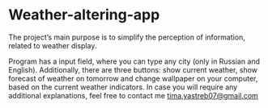 # Weather-altering-app
The project’s main purpose is to simplify the perception of information, related to weather display.

Program has a input field, where you can type any city (only in Russian and English). Additionally,
there are three buttons: show current weather, show forecast of weather on tomorrow and change
wallpaper on your computer, based on the current weather indicators.
In case you will require any additional explanations, feel free to contact me
tima.yastreb07@gmail.com

